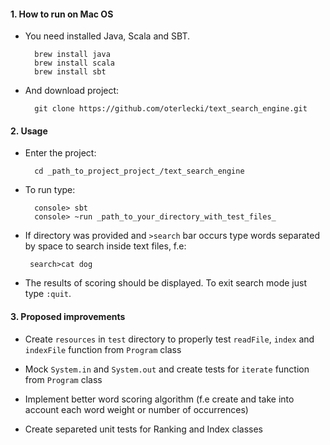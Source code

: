 #### **1. How to run on Mac OS**

- You need installed Java, Scala and SBT.

        brew install java
        brew install scala
        brew install sbt

- And download project:

        git clone https://github.com/oterlecki/text_search_engine.git

#### **2. Usage**

- Enter the project: 

        cd _path_to_project_project_/text_search_engine

- To run type: 

        console> sbt 
        console> ~run _path_to_your_directory_with_test_files_
        
- If directory was provided and `>search` bar occurs type words separated by space to search inside text files, f.e:

       search>cat dog
       
- The results of scoring should be displayed. To exit search mode just type `:quit`.

#### **3. Proposed improvements**

- Create `resources` in `test` directory to properly test `readFile`, `index` and `indexFile` function from `Program` class

- Mock `System.in` and `System.out` and create tests for `iterate` function from `Program` class

- Implement better word scoring algorithm (f.e create and take into account each word weight or number of occurrences) 

- Create separeted unit tests for Ranking and Index classes
